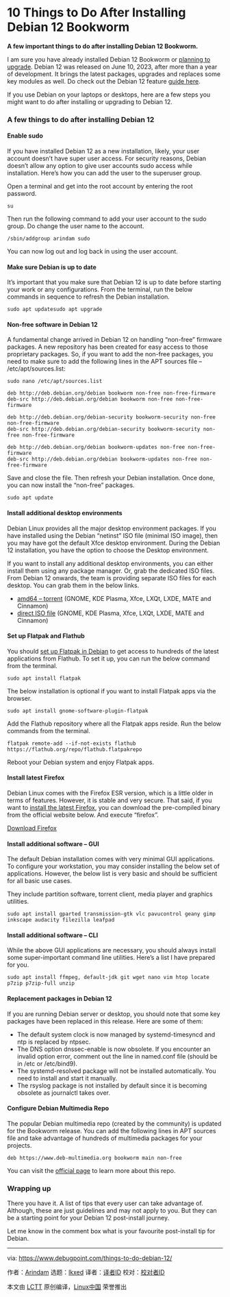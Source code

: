 [#]: subject: "10 Things to Do After Installing Debian 12 Bookworm"
[#]: via: "https://www.debugpoint.com/things-to-do-debian-12/"
[#]: author: "Arindam https://www.debugpoint.com/author/admin1/"
[#]: collector: "lkxed"
[#]: translator: " "
[#]: reviewer: " "
[#]: publisher: " "
[#]: url: " "

10 Things to Do After Installing Debian 12 Bookworm
======

**A few important things to do after installing Debian 12 Bookworm.**

I am sure you have already installed Debian 12 Bookworm or [planning to upgrade][1]. Debian 12 was released on June 10, 2023, after more than a year of development. It brings the latest packages, upgrades and replaces some key modules as well. Do check out the Debian 12 feature [guide here][2].

If you use Debian on your laptops or desktops, here are a few steps you might want to do after installing or upgrading to Debian 12.

### A few things to do after installing Debian 12

#### Enable sudo

If you have installed Debian 12 as a new installation, likely, your user account doesn’t have super user access. For security reasons, Debian doesn’t allow any option to give user accounts sudo access while installation. Here’s how you can add the user to the superuser group.

Open a terminal and get into the root account by entering the root password.

```
su
```

Then run the following command to add your user account to the sudo group. Do change the user name to the account.

```
/sbin/addgroup arindam sudo
```

You can now log out and log back in using the user account.

#### Make sure Debian is up to date

It’s important that you make sure that Debian 12 is up to date before starting your work or any configurations. From the terminal, run the below commands in sequence to refresh the Debian installation.

```
sudo apt updatesudo apt upgrade
```

#### Non-free software in Debian 12

A fundamental change arrived in Debian 12 on handling “non-free” firmware packages. A new repository has been created for easy access to those proprietary packages. So, if you want to add the non-free packages, you need to make sure to add the following lines in the APT sources file – /etc/apt/sources.list:

```
sudo nano /etc/apt/sources.list
```

```
deb http://deb.debian.org/debian bookworm non-free non-free-firmware
deb-src http://deb.debian.org/debian bookworm non-free non-free-firmware

deb http://deb.debian.org/debian-security bookworm-security non-free non-free-firmware
deb-src http://deb.debian.org/debian-security bookworm-security non-free non-free-firmware

deb http://deb.debian.org/debian bookworm-updates non-free non-free-firmware
deb-src http://deb.debian.org/debian bookworm-updates non-free non-free-firmware
```

Save and close the file. Then refresh your Debian installation. Once done, you can now install the “non-free” packages.

```
sudo apt update
```

#### Install additional desktop environments

Debian Linux provides all the major desktop environment packages. If you have installed using the Debian “netinst” ISO file (minimal ISO image), then you may have got the default Xfce desktop environment. During the Debian 12 installation, you have the option to choose the Desktop environment.

If you want to install any additional desktop environments, you can either install them using any package manager. Or, grab the dedicated ISO files. From Debian 12 onwards, the team is providing separate ISO files for each desktop. You can grab them in the below links.

- [amd64 – torrent][3] (GNOME, KDE Plasma, Xfce, LXQt, LXDE, MATE and Cinnamon)
- [direct ISO file][4] (GNOME, KDE Plasma, Xfce, LXQt, LXDE, MATE and Cinnamon)

#### Set up Flatpak and Flathub

You should [set up Flatpak in Debian][5] to get access to hundreds of the latest applications from Flathub. To set it up, you can run the below command from the terminal.

```
sudo apt install flatpak
```

The below installation is optional if you want to install Flatpak apps via the browser.

```
sudo apt install gnome-software-plugin-flatpak
```

Add the Flathub repository where all the Flatpak apps reside. Run the below commands from the terminal.

```
flatpak remote-add --if-not-exists flathub https://flathub.org/repo/flathub.flatpakrepo
```

Reboot your Debian system and enjoy Flatpak apps.

#### Install latest Firefox

Debian Linux comes with the Firefox ESR version, which is a little older in terms of features. However, it is stable and very secure. That said, if you want to [install the latest Firefox][6], you can download the pre-compiled binary from the official website below. And execute “firefox”.

[Download Firefox][7]

#### Install additional software – GUI

The default Debian installation comes with very minimal GUI applications. To configure your workstation, you may consider installing the below set of applications. However, the below list is very basic and should be sufficient for all basic use cases.

They include partition software, torrent client, media player and graphics utilities.

```
sudo apt install gparted transmission-gtk vlc pavucontrol geany gimp inkscape audacity filezilla leafpad
```

#### Install additional software – CLI

While the above GUI applications are necessary, you should always install some super-important command line utilities. Here’s a list I have prepared for you.

```
sudo apt install ffmpeg, default-jdk git wget nano vim htop locate p7zip p7zip-full unzip
```

#### Replacement packages in Debian 12

If you are running Debian server or desktop, you should note that some key packages have been replaced in this release. Here are some of them:

- The default system clock is now managed by systemd-timesyncd and ntp is replaced by ntpsec.
- The DNS option dnssec-enable is now obsolete. If you encounter an invalid option error, comment out the line in named.conf file (should be in /etc or /etc/bind9).
- The systemd-resolved package will not be installed automatically. You need to install and start it manually.
- The rsyslog package is not installed by default since it is becoming obsolete as journalctl takes over.

#### Configure Debian Multimedia Repo

The popular Debian multimedia repo (created by the community) is updated for the Bookworm release. You can add the following lines in APT sources file and take advantage of hundreds of multimedia packages for your projects.

```
deb https://www.deb-multimedia.org bookworm main non-free
```

You can visit the [official page][8] to learn more about this repo.

### Wrapping up

There you have it. A list of tips that every user can take advantage of. Although, these are just guidelines and may not apply to you. But they can be a starting point for your Debian 12 post-install journey.

Let me know in the comment box what is your favourite post-install tip for Debian.

--------------------------------------------------------------------------------

via: https://www.debugpoint.com/things-to-do-debian-12/

作者：[Arindam][a]
选题：[lkxed][b]
译者：[译者ID](https://github.com/译者ID)
校对：[校对者ID](https://github.com/校对者ID)

本文由 [LCTT](https://github.com/LCTT/TranslateProject) 原创编译，[Linux中国](https://linux.cn/) 荣誉推出

[a]: https://www.debugpoint.com/author/admin1/
[b]: https://github.com/lkxed/
[1]: https://www.debugpoint.com/upgrade-debian-12-from-debian-11/
[2]: https://www.debugpoint.com/debian-12-features/
[3]: https://cdimage.debian.org/debian-cd/current-live/amd64/bt-hybrid/
[4]: https://cdimage.debian.org/debian-cd/current-live/amd64/iso-hybrid/
[5]: https://www.debugpoint.com/how-to-install-flatpak-apps-ubuntu-linux/
[6]: https://www.debugpoint.com/download-firefox/
[7]: https://www.mozilla.org/en-US/firefox/new/
[8]: https://deb-multimedia.org/
